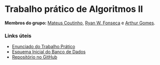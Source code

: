 # Trabalho prático de Algoritmos II

**Membros do grupo:**
[Mateus Coutinho](mailto:maateus.coutinho@gmail.com),
[Ryan W. Fonseca](mailto:ryanfonseca183@gmail.com) e
[Arthur Gomes](mailto:umarthurqualquer74@gmail.com).

<!--  Adicionar coisas aqui -->

### Links úteis
* [Enunciado do Trabalho Prático](https://drive.google.com/file/d/1ZBiuMbhB2HZsXQaZr_W-xiDfEGL1aGtI/view)  
* [Esquema Inicial do Banco de Dados](https://prnt.sc/20xe9xu)  
* [Repositório no GitHub](https://github.com/mcoutinhof/sistema-hotel)  
